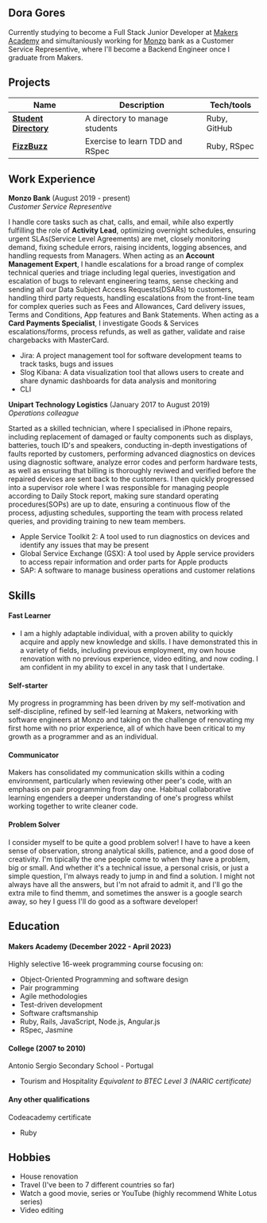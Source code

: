 ## Dora Gores

Currently studying to become a Full Stack Junior Developer at [Makers Academy](https://makers.tech/) and simultaniously working for [Monzo](https://monzo.com/) bank as a Customer Service Representive, where I'll become a Backend Engineer once I graduate from Makers. 



## Projects

| Name                         | Description                     | Tech/tools        |
| ---------------------------- | ------------------------------  | ----------------- |
| **[Student Directory](https://github.com/DoraG92/student-directory)**            | A directory to manage students  | Ruby, GitHub      |
| **[FizzBuzz](https://github.com/DoraG92/fizzbuzz)** | Exercise to learn TDD and RSpec | Ruby, RSpec       |

## Work Experience

**Monzo Bank** (August 2019 - present)  
_Customer Service Representive_

I handle core tasks such as chat, calls, and email, while also expertly fulfilling the role of **Activity Lead**, optimizing overnight schedules, ensuring urgent SLAs(Service Level Agreements) are met, closely monitoring demand, fixing schedule errors, raising incidents, logging absences, and handling requests from Managers. When acting as an **Account Management Expert**, I handle escalations for a broad range of complex technical queries and triage including legal queries, investigation and escalation of bugs to relevant engineering teams, sense checking and sending all our Data Subject Access Requests(DSARs) to customers, handling third party requests, handling escalations from the front-line team for complex queries such as Fees and Allowances, Card delivery issues, Terms and Conditions, App features and Bank Statements. When acting as a **Card Payments Specialist**, I investigate Goods & Services escalations/forms, process refunds, as well as gather, validate and raise chargebacks with MasterCard.

 - Jira: A project management tool for software development teams to track tasks, bugs and issues
 - Slog Kibana: A data visualization tool that allows users to create and share dynamic dashboards for data analysis and monitoring
 - CLI

**Unipart Technology Logistics** (January 2017 to August 2019)  
_Operations colleague_

Started as a skilled technician, where I specialised in iPhone repairs, including replacement of damaged or faulty components such as displays, batteries, touch ID's and speakers, conducting in-depth investigations of faults reported by customers, performing advanced diagnostics on devices using diagnostic software, analyze error codes and perform hardware tests, as well as ensuring that billing is thoroughly reviwed and verified before the repaired devices are sent back to the customers. I then quickly progressed into a supervisor role where I was responsible for managing people according to Daily Stock report, making sure standard operating procedures(SOPs) are up to date, ensuring a continuous flow of the process, adjusting schedules, supporting the team with process related queries, and providing training to new team members.

  - Apple Service Toolkit 2: A tool used to run diagnostics on devices and identify any
issues that may be present
  - Global Service Exchange (GSX): A tool used by Apple service providers to access
repair information and order parts for Apple products
  - SAP: A software to manage business operations and customer relations


## Skills

#### Fast Learner

- I am a highly adaptable individual, with a proven ability to quickly acquire and apply new knowledge and skills. I have demonstrated this in a variety of fields, including previous employment, my own house renovation with no previous experience, video editing, and now coding. I am confident in my ability to excel in any task that I undertake.

#### Self-starter

My progress in programming has been driven by my self-motivation and self-discipline, refined by self-led learning at Makers, networking with software engineers at Monzo and taking on the challenge of renovating my first home with no prior experience, all of which have been critical to my growth as a programmer and as an individual.

#### Communicator

Makers has consolidated my communication skills within a coding environment, particularly when reviewing other peer's code, with an emphasis on pair programming from day one. Habitual collaborative learning engenders a deeper understanding of one's progress whilst working together to write cleaner code.

#### Problem Solver

I consider myself to be quite a good problem solver! I have to have a keen sense of observation, strong analytical skills, patience, and a good dose of creativity. I'm tipically the one people come to when they have a problem, big or small. And whether it's a technical issue, a personal crisis, or just a simple question, I'm always ready to jump in and find a solution. I might not always have all the answers, but I'm not afraid to admit it, and I'll go the extra mile to find themm, and sometimes the answer is a google search away, so hey I guess I'll do good as a software developer!

## Education

#### Makers Academy (December 2022 - April 2023)

Highly selective 16-week programming course focusing on:

- Object-Oriented Programming and software design
- Pair programming
- Agile methodologies
- Test-driven development
- Software craftsmanship
- Ruby, Rails, JavaScript, Node.js, Angular.js
- RSpec, Jasmine

#### College (2007 to 2010)

Antonio Sergio Secondary School - Portugal
- Tourism and Hospitality
_Equivalent to BTEC Level 3 (NARIC certificate)_

#### Any other qualifications

Codeacademy certificate
- Ruby

## Hobbies

- House renovation 
- Travel (I've been to 7 different countries so far)
- Watch a good movie, series or YouTube (highly recommend White Lotus series)
- Video editing